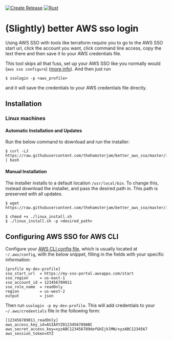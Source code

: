 [![Create Release](https://github.com/thehamsterjam/better_aws_sso/workflows/Create%20Release/badge.svg)](https://github.com/thehamsterjam/better_aws_sso/actions?query=workflow%3A%22Create+Release%22) 
[![Rust](https://github.com/thehamsterjam/better_aws_sso/workflows/Rust/badge.svg)](https://github.com/thehamsterjam/better_aws_sso/actions?query=workflow%3ARust)
# (Slightly) better AWS sso login

Using AWS SSO with tools like terraform require you to go to the AWS SSO start url, click the account you want, click command line access, copy the text there and then save it to your AWS credentials file. 

This tool skips all that fuss, set up your AWS SSO like you normally would (`aws sso configure`) ([more info](#Configuring-AWS-SSO-for-AWS-CLI)). And then just run

```shell
$ ssologin -p <aws_profile> 
```

and it will save the credentials to your AWS credentials file directly.

## Installation

### Linux machines

#### Automatic Installation and Updates
Run the below command to download and run the installer: 

```shell
$ curl -LJ https://raw.githubusercontent.com/thehamsterjam/better_aws_sso/master/install/linux_install.sh | bash
```

#### Manual Installation
The installer installs to a default location `/usr/local/bin`. To change this, instead download the installer, and pass the desired path in. This path is preserved with all updates. 

```shell
$ wget https://raw.githubusercontent.com/thehamsterjam/better_aws_sso/master/install/linux_install.sh
```

```shell
$ chmod +x ./linux_install.sh
$ ./linux_install.sh -p <desired_path>
```

## Configuring AWS SSO for AWS CLI

Configure your [AWS CLI config file](https://docs.aws.amazon.com/cli/latest/userguide/cli-configure-sso.html), which is usually located at `~/.aws/config`, with the below snippet, filling in the fields with your specific information: 

```
[profile my-dev-profile]
sso_start_url  = https://my-sso-portal.awsapps.com/start
sso_region     = us-east-1
sso_account_id = 123456789011
sso_role_name  = readOnly
region         = us-west-2
output         = json
```

Then run `ssologin -p my-dev-profile`. This will add credentials to your `~/.aws/credentials` file in the following form:

```
[123456789011_readOnly]
aws_access_key_id=ASIAXYZ0123456789ABC
aws_secret_access_key=xyzABC123456789defGHIjklMN/xyzABC1234567
aws_session_token=XYZ
```